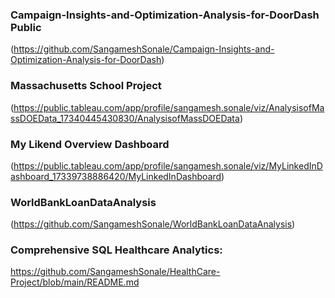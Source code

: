 ### Campaign-Insights-and-Optimization-Analysis-for-DoorDash Public
(https://github.com/SangameshSonale/Campaign-Insights-and-Optimization-Analysis-for-DoorDash)
### Massachusetts School Project
(https://public.tableau.com/app/profile/sangamesh.sonale/viz/AnalysisofMassDOEData_17340445430830/AnalysisofMassDOEData)
### My Likend Overview Dashboard
(https://public.tableau.com/app/profile/sangamesh.sonale/viz/MyLinkedInDashboard_17339738886420/MyLinkedInDashboard)
### WorldBankLoanDataAnalysis
(https://github.com/SangameshSonale/WorldBankLoanDataAnalysis)
### Comprehensive SQL Healthcare Analytics:
https://github.com/SangameshSonale/HealthCare-Project/blob/main/README.md

